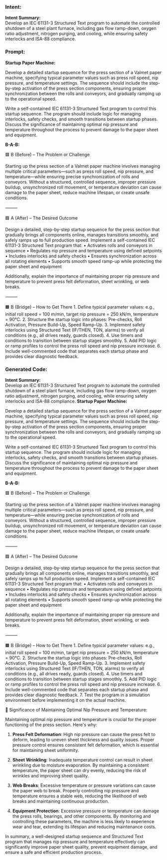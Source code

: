 ### Intent:
**Intent Summary:**  
Develop an IEC 61131-3 Structured Text program to automate the controlled shutdown of a steel plant furnace, including gas flow ramp-down, oxygen ratio adjustment, nitrogen purging, and cooling, while ensuring safety interlocks and ISA-88 compliance.

### Prompt:
**Startup Paper Machine:**

Develop a detailed startup sequence for the press section of a Valmet paper machine, specifying typical parameter values such as press roll speed, nip pressure, and temperature settings. The sequence should include the step-by-step activation of the press section components, ensuring proper synchronization between the rolls and conveyors, and gradually ramping up to the operational speed.

Write a self-contained IEC 61131-3 Structured Text program to control this startup sequence. The program should include logic for managing interlocks, safety checks, and smooth transitions between startup phases. Discuss the significance of maintaining optimal nip pressure and temperature throughout the process to prevent damage to the paper sheet and equipment.

**B-A-B:**

🟥 B (Before) – The Problem or Challenge

Starting up the press section of a Valmet paper machine involves managing multiple critical parameters—such as press roll speed, nip pressure, and temperature—while ensuring precise synchronization of rolls and conveyors. Without a structured, controlled sequence, improper pressure buildup, unsynchronized roll movement, or temperature deviation can cause damage to the paper sheet, reduce machine lifespan, or create unsafe conditions.

⸻

🟩 A (After) – The Desired Outcome

Design a detailed, step-by-step startup sequence for the press section that gradually brings all components online, manages transitions smoothly, and safely ramps up to full production speed. Implement a self-contained IEC 61131-3 Structured Text program that:
	•	Activates rolls and conveyors in sequence
	•	Regulates nip pressure and temperature using defined setpoints
	•	Includes interlocks and safety checks
	•	Ensures synchronization across all rotating elements
	•	Supports smooth speed ramp-up while protecting the paper sheet and equipment

Additionally, explain the importance of maintaining proper nip pressure and temperature to prevent press felt deformation, sheet wrinkling, or web breaks.

⸻

🟧 B (Bridge) – How to Get There
	1.	Define typical parameter values: e.g., initial roll speed = 100 m/min, target nip pressure = 250 kN/m, temperature = 90°C.
	2.	Structure the startup logic into phases: Pre-checks, Roll Activation, Pressure Build-Up, Speed Ramp-Up.
	3.	Implement safety interlocks using Structured Text (IF/THEN, TON, alarms) to verify all conditions (e.g., all drives ready, guards closed).
	4.	Use timers and conditions to transition between startup stages smoothly.
	5.	Add PID logic or ramp profiles to control the press roll speed and nip pressure increase.
	6.	Include well-commented code that separates each startup phase and provides clear diagnostic feedback.

### Generated Code:
**Intent Summary:**  
Develop an IEC 61131-3 Structured Text program to automate the controlled shutdown of a steel plant furnace, including gas flow ramp-down, oxygen ratio adjustment, nitrogen purging, and cooling, while ensuring safety interlocks and ISA-88 compliance.
**Startup Paper Machine:**

Develop a detailed startup sequence for the press section of a Valmet paper machine, specifying typical parameter values such as press roll speed, nip pressure, and temperature settings. The sequence should include the step-by-step activation of the press section components, ensuring proper synchronization between the rolls and conveyors, and gradually ramping up to the operational speed.

Write a self-contained IEC 61131-3 Structured Text program to control this startup sequence. The program should include logic for managing interlocks, safety checks, and smooth transitions between startup phases. Discuss the significance of maintaining optimal nip pressure and temperature throughout the process to prevent damage to the paper sheet and equipment.

**B-A-B:**

🟥 B (Before) – The Problem or Challenge

Starting up the press section of a Valmet paper machine involves managing multiple critical parameters—such as press roll speed, nip pressure, and temperature—while ensuring precise synchronization of rolls and conveyors. Without a structured, controlled sequence, improper pressure buildup, unsynchronized roll movement, or temperature deviation can cause damage to the paper sheet, reduce machine lifespan, or create unsafe conditions.

⸻

🟩 A (After) – The Desired Outcome

Design a detailed, step-by-step startup sequence for the press section that gradually brings all components online, manages transitions smoothly, and safely ramps up to full production speed. Implement a self-contained IEC 61131-3 Structured Text program that:
	•	Activates rolls and conveyors in sequence
	•	Regulates nip pressure and temperature using defined setpoints
	•	Includes interlocks and safety checks
	•	Ensures synchronization across all rotating elements
	•	Supports smooth speed ramp-up while protecting the paper sheet and equipment

Additionally, explain the importance of maintaining proper nip pressure and temperature to prevent press felt deformation, sheet wrinkling, or web breaks.

⸻

🟧 B (Bridge) – How to Get There
	1.	Define typical parameter values: e.g., initial roll speed = 100 m/min, target nip pressure = 250 kN/m, temperature = 90°C.
	2.	Structure the startup logic into phases: Pre-checks, Roll Activation, Pressure Build-Up, Speed Ramp-Up.
	3.	Implement safety interlocks using Structured Text (IF/THEN, TON, alarms) to verify all conditions (e.g., all drives ready, guards closed).
	4.	Use timers and conditions to transition between startup stages smoothly.
	5.	Add PID logic or ramp profiles to control the press roll speed and nip pressure increase.
	6.	Include well-commented code that separates each startup phase and provides clear diagnostic feedback. 
	7.	Test the program in a simulation environment before implementing it on the actual machine.

🔗 Significance of Maintaining Optimal Nip Pressure and Temperature:

Maintaining optimal nip pressure and temperature is crucial for the proper functioning of the press section. Here's why:

1. **Press Felt Deformation**: High nip pressure can cause the press felt to deform, leading to uneven sheet thickness and quality issues. Proper pressure control ensures consistent felt deformation, which is essential for maintaining sheet uniformity.

2. **Sheet Wrinkling**: Inadequate temperature control can result in sheet wrinkling due to moisture evaporation. By maintaining a consistent temperature, the paper sheet can dry evenly, reducing the risk of wrinkles and improving sheet quality.

3. **Web Breaks**: Excessive temperature or pressure variations can cause the paper web to break. Properly controlling nip pressure and temperature ensures a stable web, reducing the likelihood of web breaks and maintaining continuous production.

4. **Equipment Protection**: Excessive pressure or temperature can damage the press rolls, bearings, and other components. By monitoring and controlling these parameters, the machine is less likely to experience wear and tear, extending its lifespan and reducing maintenance costs.

In summary, a well-designed startup sequence and Structured Text program that manages nip pressure and temperature effectively can significantly improve paper sheet quality, prevent equipment damage, and ensure a safe and efficient production process.
